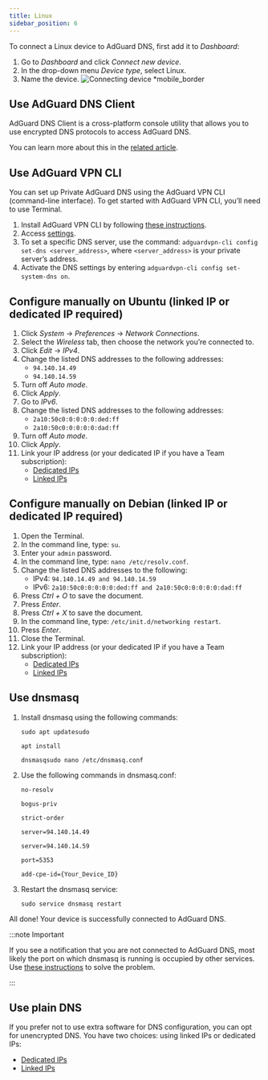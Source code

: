 ```yaml
---
title: Linux
sidebar_position: 6
---
```


To connect a Linux device to AdGuard DNS, first add it to *Dashboard*:

1. Go to *Dashboard* and click *Connect new device*.
1. In the drop-down menu *Device type*, select Linux.
1. Name the device.
    ![Connecting device *mobile_border](https://cdn.adtidy.org/content/kb/dns/private/new_dns/connect/choose_linux.png)

## Use AdGuard DNS Client

AdGuard DNS Client is a cross-platform console utility that allows you to use encrypted DNS protocols to access AdGuard DNS.

You can learn more about this in the [related article](/dns-client/overview/).

## Use AdGuard VPN CLI

You can set up Private AdGuard DNS using the AdGuard VPN CLI (command-line interface). To get started with AdGuard VPN CLI, you’ll need to use Terminal.

1. Install AdGuard VPN CLI by following [these instructions](https://adguard-vpn.com/kb/adguard-vpn-for-linux/installation/).
1. Access [settings](https://adguard-vpn.com/kb/adguard-vpn-for-linux/settings/).
1. To set a specific DNS server, use the command: `adguardvpn-cli config set-dns <server_address>`, where `<server_address>` is your private server’s address.
1. Activate the DNS settings by entering `adguardvpn-cli config set-system-dns on`.

## Configure manually on Ubuntu (linked IP or dedicated IP required)

1. Click *System* → *Preferences* → *Network Connections*.
1. Select the *Wireless* tab, then choose the network you’re connected to.
1. Click *Edit* → *IPv4*.
1. Change the listed DNS addresses to the following addresses:
    - `94.140.14.49`
    - `94.140.14.59`
1. Turn off *Auto mode*.
1. Click *Apply*.
1. Go to *IPv6*.
1. Change the listed DNS addresses to the following addresses:
    - `2a10:50c0:0:0:0:0:ded:ff`
    - `2a10:50c0:0:0:0:0:dad:ff`
1. Turn off *Auto mode*.
1. Click *Apply*.
1. Link your IP address (or your dedicated IP if you have a Team subscription):
    - [Dedicated IPs](/private-dns/connect-devices/other-options/dedicated-ip.md)
    - [Linked IPs](/private-dns/connect-devices/other-options/linked-ip.md)

## Configure manually on Debian (linked IP or dedicated IP required)

1. Open the Terminal.
1. In the command line, type: `su`.
1. Enter your `admin` password.
1. In the command line, type: `nano /etc/resolv.conf`.
1. Change the listed DNS addresses to the following:
    - IPv4: `94.140.14.49 and 94.140.14.59`
    - IPv6: `2a10:50c0:0:0:0:0:ded:ff and 2a10:50c0:0:0:0:0:dad:ff`
1. Press *Ctrl + O* to save the document.
1. Press *Enter*.
1. Press *Ctrl + X* to save the document.
1. In the command line, type: `/etc/init.d/networking restart`.
1. Press *Enter*.
1. Close the Terminal.
1. Link your IP address (or your dedicated IP if you have a Team subscription):
    - [Dedicated IPs](/private-dns/connect-devices/other-options/dedicated-ip.md)
    - [Linked IPs](/private-dns/connect-devices/other-options/linked-ip.md)

## Use dnsmasq

1. Install dnsmasq using the following commands:

    `sudo apt updatesudo`

    `apt install`

    `dnsmasqsudo nano /etc/dnsmasq.conf`

1. Use the following commands in dnsmasq.conf:

    `no-resolv`

    `bogus-priv`

    `strict-order`

    `server=94.140.14.49`

    `server=94.140.14.59`

    `port=5353`

    `add-cpe-id={Your_Device_ID}`

1. Restart the dnsmasq service:

    `sudo service dnsmasq restart`

All done! Your device is successfully connected to AdGuard DNS.

:::note Important

If you see a notification that you are not connected to AdGuard DNS, most likely the port on which dnsmasq is running is occupied by other services. Use [these instructions](https://github.com/AdguardTeam/AdGuardHome/wiki/FAQ#bindinuse) to solve the problem.

:::

## Use plain DNS

If you prefer not to use extra software for DNS configuration, you can opt for unencrypted DNS. You have two choices: using linked IPs or dedicated IPs:

- [Dedicated IPs](/private-dns/connect-devices/other-options/dedicated-ip.md)
- [Linked IPs](/private-dns/connect-devices/other-options/linked-ip.md)
